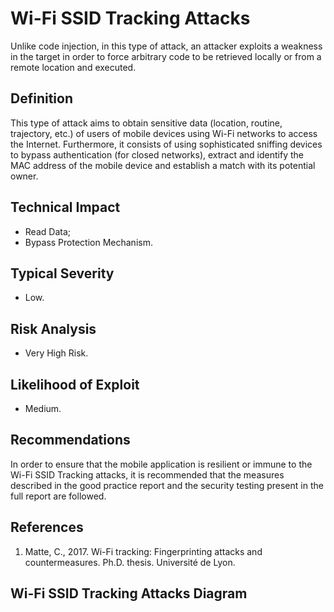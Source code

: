 # Wi-Fi SSID Tracking Attacks

Unlike code injection, in this type of attack, an attacker exploits a weakness in the target in order to force arbitrary code to be retrieved locally or from a remote location and executed.

## Definition

This type of attack aims to obtain sensitive data (location, routine, trajectory, etc.) of users of mobile devices using Wi-Fi networks to access the Internet. Furthermore, it consists of using sophisticated sniffing devices to bypass authentication (for closed networks), extract and identify the MAC address of the mobile device and establish a match with its potential owner.
 
## Technical Impact

 * Read Data;
 * Bypass Protection Mechanism.

## Typical Severity

 * Low.

## Risk Analysis

 * Very High Risk.

## Likelihood of Exploit

 * Medium.

## Recommendations

In order to ensure that the mobile application is resilient or immune to the Wi-Fi SSID Tracking attacks, it is recommended that the measures described in the good practice report and the security testing present in the full report are followed.

## References

1. Matte, C., 2017. Wi-Fi tracking: Fingerprinting attacks and countermeasures. Ph.D. thesis. Université de Lyon.

## Wi-Fi SSID Tracking Attacks Diagram
